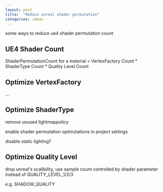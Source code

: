 ```yaml
---
layout: post
title:  "Reduce unreal shader permutation"
categories: ideas
---
```


some ways to reduce ue4 shader permutation count

## UE4 Shader Count

ShaderPermutationCount for a material = VertexFactory Count * ShaderType Count * Quality Level Count

## Optimize VertexFactory

...

## Optimize ShaderType

remove unused lightmappolicy

enable shader permutation optimziations in project settings

disable static lighting?

## Optimize Quality Level

drop unreal's scalibility, use sample count controlled by shader parameter instead of QUALITY_LEVEL_1/2/3

e.g. SHADOW_QUALITY